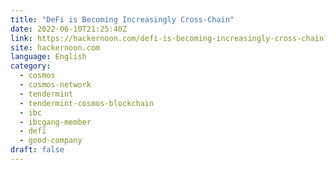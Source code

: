 ```yaml
---
title: "DeFi is Becoming Increasingly Cross-Chain"
date: 2022-06-10T21:25:40Z
link: https://hackernoon.com/defi-is-becoming-increasingly-cross-chain?source=rss&utm_medium=RSS&utm_source=news.12bit.vn
site: hackernoon.com
language: English
category:
  - cosmos
  - cosmos-network
  - tendermint
  - tendermint-cosmos-blockchain
  - ibc
  - ibcgang-member
  - defi
  - good-company
draft: false
---
```

